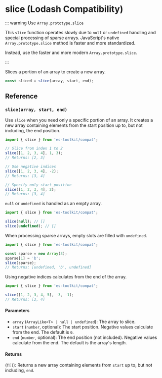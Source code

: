 # slice (Lodash Compatibility)

::: warning Use `Array.prototype.slice`

This `slice` function operates slowly due to `null` or `undefined` handling and special processing of sparse arrays. JavaScript's native `Array.prototype.slice` method is faster and more standardized.

Instead, use the faster and more modern `Array.prototype.slice`.

:::

Slices a portion of an array to create a new array.

```typescript
const sliced = slice(array, start, end);
```

## Reference

### `slice(array, start, end)`

Use `slice` when you need only a specific portion of an array. It creates a new array containing elements from the start position up to, but not including, the end position.

```typescript
import { slice } from 'es-toolkit/compat';

// Slice from index 1 to 2
slice([1, 2, 3, 4], 1, 3);
// Returns: [2, 3]

// Use negative indices
slice([1, 2, 3, 4], -2);
// Returns: [3, 4]

// Specify only start position
slice([1, 2, 3, 4], 2);
// Returns: [3, 4]
```

`null` or `undefined` is handled as an empty array.

```typescript
import { slice } from 'es-toolkit/compat';

slice(null); // []
slice(undefined); // []
```

When processing sparse arrays, empty slots are filled with `undefined`.

```typescript
import { slice } from 'es-toolkit/compat';

const sparse = new Array(3);
sparse[1] = 'b';
slice(sparse);
// Returns: [undefined, 'b', undefined]
```

Using negative indices calculates from the end of the array.

```typescript
import { slice } from 'es-toolkit/compat';

slice([1, 2, 3, 4, 5], -3, -1);
// Returns: [3, 4]
```

#### Parameters

- `array` (`ArrayLike<T> | null | undefined`): The array to slice.
- `start` (`number`, optional): The start position. Negative values calculate from the end. The default is `0`.
- `end` (`number`, optional): The end position (not included). Negative values calculate from the end. The default is the array's length.

#### Returns

(`T[]`): Returns a new array containing elements from `start` up to, but not including, `end`.
